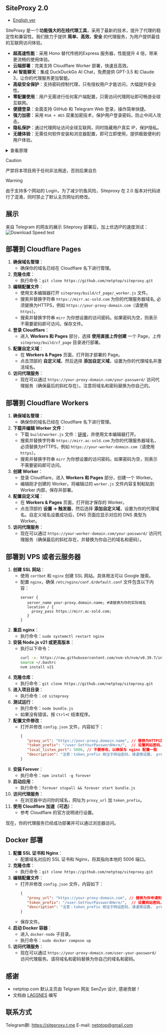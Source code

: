 ## SiteProxy 2.0
 - [English ver](README_english.md)

SiteProxy 是一个**功能强大的在线代理工具**，采用了最新的技术，提升了代理的稳定性和兼容性。我们致力于提供 **简单、高效、安全** 的代理服务，为用户提供最佳的互联网访问体验。

- **超高速性能**：采用 Hono 替代传统的Express 服务器，性能提升 4 倍，带来更流畅的使用体验。
- **云端部署**：完美支持 Cloudflare Worker 部署，快速且高效。
- **AI 智能聊天**：集成 DuckDuckGo AI Chat，免费提供 GPT-3.5 和 Claude 3，让你的代理服务更加智能。
- **高级安全保护**：支持密码控制代理，只有授权用户才能访问，大幅提升安全性。
- **零配置使用**：用户无需进行任何客户端配置，只需访问代理网址即可畅游全球互联网。
- **便捷登录**：全面支持 GitHub 和 Telegram Web 登录，操作简单快捷。
- **强力加密**：采用 `RSA + AES` 双重加密技术，保护用户登录密码，防止中间人攻击。
- **隐私保护**：通过代理网址访问全球互联网，同时隐藏用户真实 IP，保护隐私。
- **无缝体验**：无需任何软件安装和浏览器配置，即可立即使用，提供极致便利的用户体验。

<details>
  <summary>查看原理</summary>

```
                                                 +----> google/youtube
                             +----------------+  |
                             |                |  |
user browser +-------------->+ siteproxy      +-------> wikipedia
                             |                |  |
                             +----------------+  |
                                                 +----> chinese forums
```

</details>

> [!CAUTION]
> 严禁将本项目用于任何非法用途，否则后果自负

> [!WARNING]
> 由于支持多个网站的 Login，为了减少钓鱼风险，Siteproxy 在 2.0 版本对代码进行了混淆，同时禁止了默认主页网址的修改。

## 展示

来自 Telegram 的网友的展示 Siteproxy 部署后，加上优选IP的速度测试： 
![Download Speed test](https://raw.githubusercontent.com/netptop/siteproxy/master/test.png)


## 部署到 Cloudflare Pages
1. **确保域名管理**：
   - 确保你的域名已经在 Cloudflare 名下进行管理。
2. **克隆仓库**：
   - 执行命令：`git clone https://github.com/netptop/siteproxy.git`
3. **编辑配置文件**：
   - 使用文本编辑器打开 `siteproxy/build/cf_page/_worker.js` 文件。
   - 搜索并替换字符串 `https://mirr.ac-sold.com` 为你的代理服务器域名, 必须替换为HTTPS，例如 `https://your-proxy-domain.com`（请使用 `https`）。
   - 搜索并替换字符串 `mirr` 为你想设置的访问密码。如果密码为空，则表示不需要密码即可访问。保存文件。
4. **登录 Cloudflare**：
   - 进入 **Workers 和 Pages** 部分，选择 **使用直接上传创建** 一个 Page，上传 `siteproxy/build/cf_page` 目录进行部署。
5. **配置自定义域**：
   - 在 **Workers & Pages** 页面，打开刚才部署的 Page。
   - 点击顶部的 **自定义域**，然后选择 **添加自定义域**，设置为你的代理域名并激活域名。
6. **访问代理服务**：
   - 现在可以通过 `https://your-proxy-domain.com/your-password/` 访问代理服务（确保最后的斜杠存在）。注意将域名和密码替换为你自己的。

## 部署到 Cloudflare Workers
1. **确保域名管理**：
   - 确保你的域名已经在 Cloudflare 名下进行管理。
2. **下载并编辑 Worker 文件**：
   - 下载 `build/worker.js` 文件：[链接](https://raw.githubusercontent.com/netptop/siteproxy/master/build/worker.js)，并使用文本编辑器打开。
   - 搜索并替换字符串 `https://mirr.ac-sold.com` 为你的代理服务器域名，必须替换为HTTPS，例如 `https://your-worker-domain.com`（请使用 `https`）。
   - 搜索并替换字符串 `mirr` 为你想设置的访问密码。如果密码为空，则表示不需要密码即可访问。
3. **创建 Worker**：
   - 登录 Cloudflare，进入 **Workers 和 Pages** 部分，创建一个 Worker。
   - 编辑刚才创建的 Worker，将编辑过的 `worker.js` 文件内容复制粘贴到 Worker 内部，保存并部署。
4. **配置自定义域**：
   - 在 **Workers & Pages** 页面，打开刚才保存的 Worker。
   - 点击顶部的 **设置 -> 触发器**，然后选择 **添加自定义域**，设置为你的代理域名。自定义域名设置成功后，DNS 页面应显示对应的 DNS 类型为 Worker。
5. **访问代理服务**：
   - 现在可以通过 `https://your-worker-domain.com/your-password/` 访问代理服务（确保最后的斜杠存在，并替换为你自己的域名和密码）。

## 部署到 VPS 或者云服务器

1. **创建 SSL 网站**：
   - 使用 `certbot` 和 `nginx` 创建 SSL 网站。具体用法可以 Google 搜索。
   - 配置 `nginx`，确保 `/etc/nginx/conf.d/default.conf` 文件包含以下内容：
     ```nginx
     server {
        server_name your-proxy.domain.name; #请替换为你的实际域名
        location / {
          proxy_pass https://mirr.ac-sold.com;
        }
     }
     ```
2. **重启 nginx**：
   - 执行命令：`sudo systemctl restart nginx`
3. **安装 Node.js v21 或更高版本**：
   - 执行以下命令：
     ```bash
     curl -o- https://raw.githubusercontent.com/nvm-sh/nvm/v0.39.7/install.sh | bash
     source ~/.bashrc
     nvm install v21
     ```
4. **克隆仓库**：
   - 执行命令：`git clone https://github.com/netptop/siteproxy.git`
5. **进入项目目录**：
   - 执行命令：`cd siteproxy`
6. **测试运行**：
   - 执行命令：`node bundle.js`
   - 如果没有错误，按 `Ctrl+C` 结束程序。
7. **配置文件修改**：
   - 打开并修改 `config.json` 文件，内容如下：
     ```json
     {
        "proxy_url": "https://your-proxy.domain.name", // 替换为HTTPS加你的代理服务器域名，确保使用 https
        "token_prefix": "/user-SetYourPasswordHere/",  // 设置网站密码，用于防止非法访问，保留首尾的斜杠。为空表示不设置密码
        "local_listen_port": 5006, // 不要修改，以确保与 nginx 配置一致
        "description": "注意：token_prefix 相当于网站密码，请谨慎设置。 proxy_url 和 token_prefix 合起来就是访问网址。"
     }
     ```
8. **安装 Forever**：
   - 执行命令：`npm install -g forever`
9. **启动应用**：
   - 执行命令：`forever stopall && forever start bundle.js`
10. **访问代理服务**：
    - 在浏览器中访问你的域名，网址为 `proxy_url` 加 `token_prefix`。
11. **使用 Cloudflare 加速（可选）**：
    - 参考 Cloudflare 的官方说明进行设置。

现在，你的代理服务已经成功部署并可以通过浏览器访问。


## Docker 部署
1. **配置 SSL 证书和 Nginx**：
   - 配置域名对应的 SSL 证书和 Nginx，将其指向本地的 5006 端口。
2. **克隆仓库**：
   - 执行命令：`git clone https://github.com/netptop/siteproxy.git`
3. **编辑配置文件**：
   - 打开并修改 `config.json` 文件，内容如下：
     ```json
     {
        "proxy_url": "https://your-proxy-domain.com", // 替换为你申请到的代理服务器域名
        "token_prefix": "/user-SetYourPasswordHere/",  // 设置网站密码，用于防止非法访问，保留首尾的斜杠
        "description": "注意：token_prefix 相当于网站密码，请谨慎设置。 proxy_url 和 token_prefix 合起来就是访问网址。"
     }
     ```
   - 保存文件。
4. **启动 Docker 容器**：
   - 进入 `docker-node` 子目录。
   - 执行命令：`sudo docker compose up`
5. **访问代理服务**：
   - 现在可以通过 `https://your-proxy-domain.com/user-your-password/` 访问代理服务。请将域名和密码替换为你自己的域名和密码。

## 感谢
 - netptop.com 默认主页由 Telgram 网友 SenZyo 设计, 感谢贡献！
 - 文档由 [LAGSNES](https://github.com/SNESNya) 编写

## 联系方式
Telegram群: https://siteproxy.t.me
E-mail: [netptop@gmail.com](mailto:netptop@gmail.com)
